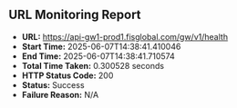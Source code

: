 ## URL Monitoring Report

- **URL:** https://api-gw1-prod1.fisglobal.com/gw/v1/health
- **Start Time:** 2025-06-07T14:38:41.410046
- **End Time:** 2025-06-07T14:38:41.710574
- **Total Time Taken:** 0.300528 seconds
- **HTTP Status Code:** 200
- **Status:** Success
- **Failure Reason:** N/A
